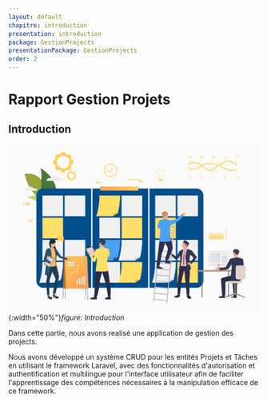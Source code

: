 ```yaml
---
layout: default
chapitre: introduction
presentation: introduction
package: GestionProjects
presentationPackage: GestionProjects
order: 2
---
```

# Rapport Gestion Projets
## Introduction
![Introduction](./images/introduction.jpg){:width="50%"}*figure: Introduction*

<!-- note -->

Dans cette partie, nous avons realisé une application de gestion des projects.

Nous avons développé un système CRUD pour les entités Projets et Tâches en utilisant le framework Laravel, avec des fonctionnalités d'autorisation et authentification et multilingue pour l'interface utilisateur afin de faciliter l'apprentissage des compétences nécessaires à la manipulation efficace de ce framework.

<!-- new slide -->
